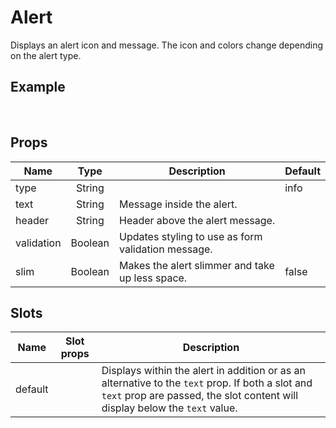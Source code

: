 # Alert

Displays an alert icon and message. The icon and colors change depending on the alert type.

## Example

<br>
<AlertDemo />

## Props

| Name       |  Type   | Description                                        | Default |
| ---------- | :-----: | -------------------------------------------------- | ------- |
| type       | String  |                                                    | info    |
| text       | String  | Message inside the alert.                          |         |
| header     | String  | Header above the alert message.                    |         |
| validation | Boolean | Updates styling to use as form validation message. |         |
| slim       | Boolean | Makes the alert slimmer and take up less space.    | false   |

## Slots

| Name    | Slot props | Description                                                                                                                                                                     |
| ------- | ---------- | ------------------------------------------------------------------------------------------------------------------------------------------------------------------------------- |
| default |            | Displays within the alert in addition or as an alternative to the `text` prop. If both a slot and `text` prop are passed, the slot content will display below the `text` value. |
